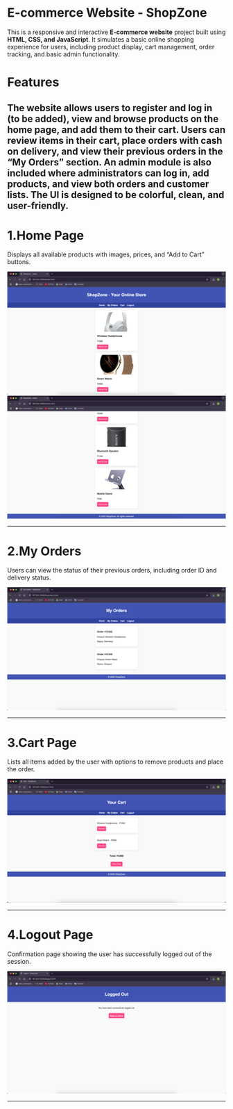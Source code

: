 # E-commerce Website - ShopZone

This is a responsive and interactive **E-commerce website** project built using **HTML, CSS, and JavaScript**. It simulates a basic online shopping experience for users, including product display, cart management, order tracking, and basic admin functionality.

# Features

The website allows users to register and log in (to be added), view and browse products on the home page, and add them to their cart. Users can review items in their cart, place orders with cash on delivery, and view their previous orders in the “My Orders” section. An admin module is also included where administrators can log in, add products, and view both orders and customer lists. The UI is designed to be colorful, clean, and user-friendly.
---
# 1.Home Page  
Displays all available products with images, prices, and “Add to Cart” buttons.

![Home Page(1)](https://github.com/Arjjun-S/Shopping-Website/blob/9b2a345d9104501acb9980272c73753b7814e218/output%20website%20screenshot/Home%20Page(1).png)
![Home Page(2)](https://github.com/Arjjun-S/Shopping-Website/blob/9b2a345d9104501acb9980272c73753b7814e218/output%20website%20screenshot/Home%20Page(2).png)

---

# 2.My Orders  
Users can view the status of their previous orders, including order ID and delivery status.

![My Orders](https://github.com/Arjjun-S/Shopping-Website/blob/9b2a345d9104501acb9980272c73753b7814e218/output%20website%20screenshot/My%20Orders%20Page.png)

---

# 3.Cart Page  
Lists all items added by the user with options to remove products and place the order.

![Cart Page](https://github.com/Arjjun-S/Shopping-Website/blob/9b2a345d9104501acb9980272c73753b7814e218/output%20website%20screenshot/My%20Cart%20Page.png)

---

# 4.Logout Page  
Confirmation page showing the user has successfully logged out of the session.

![Logout Page](https://github.com/Arjjun-S/Shopping-Website/blob/9b2a345d9104501acb9980272c73753b7814e218/output%20website%20screenshot/Logout%20Page.png)

---


